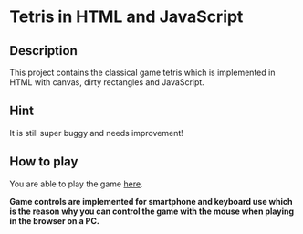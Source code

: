 # Tetris in HTML and JavaScript

## Description
This project contains the classical game tetris which is implemented in HTML with canvas, dirty rectangles and JavaScript.

## Hint
It is still super buggy and needs improvement!

## How to play
You are able to play the game [here](https://bernhardrieder.github.io/Tetris/).

**Game controls are implemented for smartphone and keyboard use which is the reason why you can control the game with the mouse when playing in the browser on a PC.**
